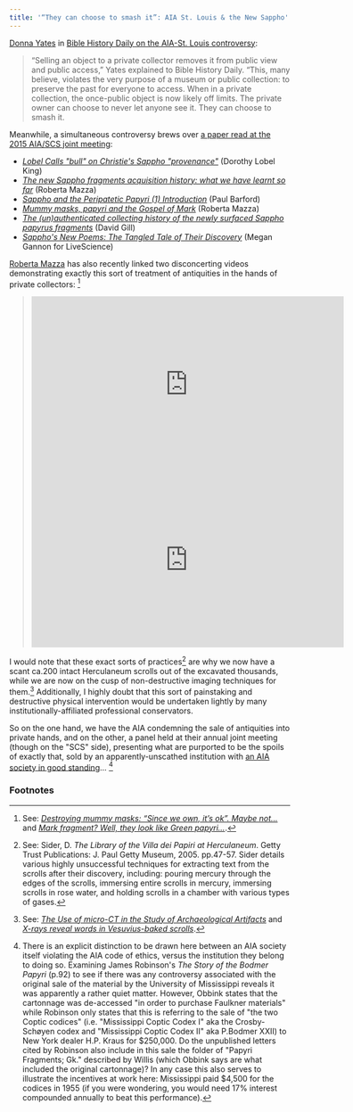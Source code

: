 ```yaml
---
title: '“They can choose to smash it”: AIA St. Louis & the New Sappho'
---
```


[Donna Yates](https://twitter.com/drdonnayates) in [Bible History Daily on the AIA-St. Louis controversy](http://www.biblicalarchaeology.org/daily/archaeology-today/cultural-heritage/antiquities-as-cash-cows/):

> “Selling an object to a private collector removes it from public view and public access,” Yates explained to Bible History Daily. “This, many believe, violates the very purpose of a museum or public collection: to preserve the past for everyone to access. When in a private collection, the once-public object is now likely off limits. The private owner can choose to never let anyone see it. They can choose to smash it.

Meanwhile, a simultaneous controversy brews over [a paper read at the 2015 AIA/SCS joint meeting](http://www.papyrology.ox.ac.uk/Fragments/SCS.Sappho.2015.Obbink.paper.pdf):

 * [*Lobel Calls "bull" on Christie's Sappho "provenance"*](http://phdiva.blogspot.com/2015/01/lobel-calls-bull-on-christies-sappho.html) (Dorothy Lobel King)
 * [*The new Sappho fragments acquisition history: what we have learnt so far*](https://facesandvoices.wordpress.com/2015/01/15/the-new-sappho-fragments-acquisition-history-what-we-have-learnt-so-far/) (Roberta Mazza)
 * [*Sappho and the Peripatetic Papyri (1) Introduction*](http://paul-barford.blogspot.com/2015/01/sappho-and-peripatetic-papyri-1.html) (Paul Barford)
 * [*Mummy masks, papyri and the Gospel of Mark*](https://facesandvoices.wordpress.com/2015/01/21/mummy-masks-papyri-and-the-gospel-of-mark/) (Roberta Mazza)
 * [*The (un)authenticated collecting history of the newly surfaced Sappho papyrus fragments*](http://lootingmatters.blogspot.com/2015/01/the-unauthenticated-collecting-history.html) (David Gill)
 * [*Sappho's New Poems: The Tangled Tale of Their Discovery*](http://www.livescience.com/49543-sappho-new-poems-discovery.html) (Megan Gannon for LiveScience)

[Roberta Mazza](https://twitter.com/papyrologyatman) has also recently linked two disconcerting videos demonstrating exactly this sort of treatment of antiquities in the hands of private collectors: [^mazzalinks]

> <iframe width="560" height="315" src="https://www.youtube.com/embed/Sf6S3bTjkko" frameborder="0" allowfullscreen></iframe>
>
> <iframe width="560" height="315" src="https://www.youtube.com/embed/j_gwgGcpD1M" frameborder="0" allowfullscreen></iframe>

I would note that these exact sorts of practices[^sider] are why we now have a scant ca.200 intact Herculaneum scrolls out of the excavated thousands, while we are now on the cusp of non-destructive imaging techniques for them.[^ndt] Additionally, I highly doubt that this sort of painstaking and destructive physical intervention would be undertaken lightly by many institutionally-affiliated professional conservators.

So on the one hand, we have the AIA condemning the sale of antiquities into private hands, and on the other, a panel held at their annual joint meeting (though on the "SCS" side), presenting what are purported to be the spoils of exactly that, sold by an apparently-unscathed institution with [an AIA society in good standing](http://www.archaeological.org/aiasociety/mississippi/mississippimemphisuniversity)... [^goodstanding]

### Footnotes

[^mazzalinks]: See: [*Destroying mummy masks: “Since we own, it’s ok”. Maybe not…*](https://facesandvoices.wordpress.com/2015/01/25/destroying-mummy-masks-since-we-own-its-ok-maybe-not/) and [*Mark fragment? Well, they look like Green papyri…*](https://facesandvoices.wordpress.com/2015/02/02/mark-fragment-well-they-look-like-green-papyri/).
[^sider]: See: Sider, D. *The Library of the Villa dei Papiri at Herculaneum*. Getty Trust Publications: J. Paul Getty Museum, 2005. pp.47-57. Sider details various highly unsuccessful techniques for extracting text from the scrolls after their discovery, including: pouring mercury through the edges of the scrolls, immersing entire scrolls in mercury, immersing scrolls in rose water, and holding scrolls in a chamber with various types of gases.
[^ndt]: See: [*The Use of micro-CT in the Study of Archaeological Artifacts*](http://www.ndt.net/article/art2008/papers/244Seales.pdf) and [*X-rays reveal words in Vesuvius-baked scrolls*](http://www.nature.com/news/x-rays-reveal-words-in-vesuvius-baked-scrolls-1.16763).
[^goodstanding]: There is an explicit distinction to be drawn here between an AIA society itself violating the AIA code of ethics, versus the institution they belong to doing so. Examining James Robinson's *The Story of the Bodmer Papyri* (p.92) to see if there was any controversy associated with the original sale of the material by the University of Mississippi reveals it was apparently a rather quiet matter. However, Obbink states that the cartonnage was de-accessed "in order to purchase Faulkner materials" while Robinson only states that this is referring to the sale of "the two Coptic codices" (i.e. "Mississippi Coptic Codex I" aka the Crosby-Schøyen codex and "Mississippi Coptic Codex II" aka P.Bodmer XXII) to New York dealer H.P. Kraus for $250,000. Do the unpublished letters cited by Robinson also include in this sale the folder of "Papyri Fragments; Gk." described by Willis (which Obbink says are what included the original cartonnage)? In any case this also serves to illustrate the incentives at work here: Mississippi paid $4,500 for the codices in 1955 (if you were wondering, you would need 17% interest compounded annually to beat this performance).
